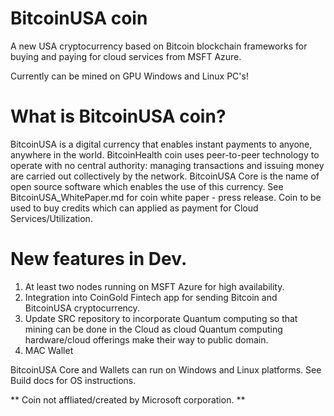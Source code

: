 # BitcoinUSA coin
A new USA cryptocurrency based on Bitcoin blockchain frameworks for buying and paying for cloud services from MSFT Azure.

Currently can be mined on GPU Windows and Linux PC's!

# What is BitcoinUSA coin?

BitcoinUSA is a digital currency that enables instant payments to anyone, anywhere in the world. BitcoinHealth coin uses peer-to-peer technology to operate with no central authority: managing transactions and issuing money are carried out collectively by the network. BitcoinUSA Core is the name of open source software which enables the use of this currency.
See BitcoinUSA_WhitePaper.md for coin white paper - press release.  Coin to be used to buy credits which can applied as payment for Cloud Services/Utilization.



# New features in Dev.

1.  At least two nodes running on MSFT Azure for high availability.
2.  Integration into CoinGold Fintech app for sending Bitcoin and BitcoinUSA cryptocurrency.
3.  Update SRC repository to incorporate Quantum computing so that mining can be done in the Cloud as cloud Quantum computing hardware/cloud offerings make their way to public domain.
4.  MAC Wallet

BitcoinUSA Core and Wallets can run on Windows and Linux platforms. See Build docs for OS instructions.

** Coin not affliated/created by Microsoft corporation. **

